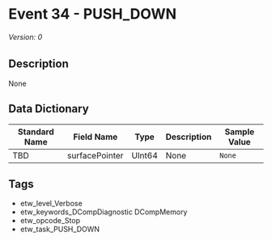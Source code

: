 # Event 34 - PUSH_DOWN
###### Version: 0

## Description
None

## Data Dictionary
|Standard Name|Field Name|Type|Description|Sample Value|
|---|---|---|---|---|
|TBD|surfacePointer|UInt64|None|`None`|

## Tags
* etw_level_Verbose
* etw_keywords_DCompDiagnostic DCompMemory
* etw_opcode_Stop
* etw_task_PUSH_DOWN
